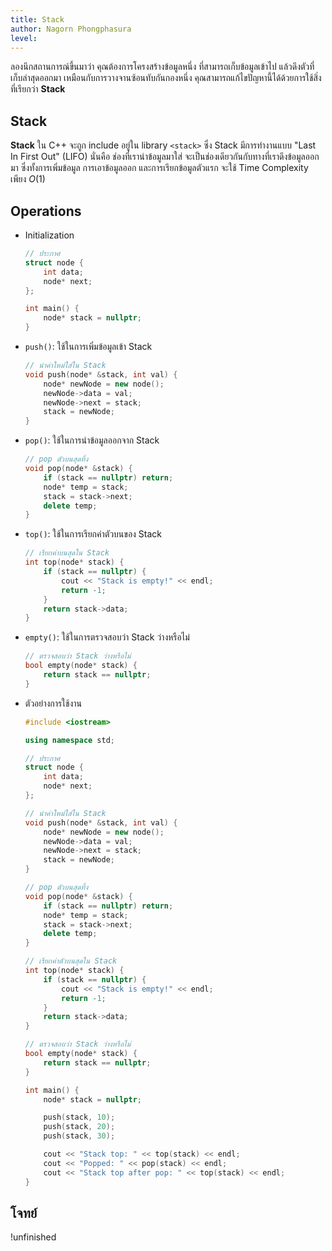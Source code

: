 ```yaml
---
title: Stack 
author: Nagorn Phongphasura
level:
---
```


ลองนึกสถานการณ์ขึ้นมาว่า คุณต้องการโครงสร้างข้อมูลหนึ่ง ที่สามารถเก็บข้อมูลเข้าไป แล้วดึงตัวที่เก็บล่าสุดออกมา เหมือนกับการวางจานซ้อนทับกันกองหนึ่ง คุณสามารถแก้ไขปัญหานี้ได้ด้วยการใช้สิ่งที่เรียกว่า **Stack**

## Stack

**Stack** ใน C++ จะถูก include อยู่ใน library `<stack>` ซึ่ง Stack มีการทำงานแบบ "Last In First Out" (LIFO) นั่นคือ ช่องที่เรานำข้อมูลมาใส่ จะเป็นช่องเดียวกันกับทางที่เราดึงข้อมูลออกมา ซึ่งทั้งการเพิ่มข้อมูล การเอาข้อมูลออก และการเรียกข้อมูลตัวแรก จะใช้ Time Complexity เพียง $O(1)$

## Operations

- Initialization

    ```cpp
    // ประกาศ
    struct node {
        int data;
        node* next;
    };
    
    int main() {
        node* stack = nullptr;
    }
    ```

- `push()`: ใช้ในการเพิ่มข้อมูลเข้า Stack

    ```cpp
    // นำค่าใหม่ใส่ใน Stack
    void push(node* &stack, int val) {
        node* newNode = new node();
        newNode->data = val;
        newNode->next = stack;
        stack = newNode;
    }
    ```

- `pop()`: ใช้ในการนำข้อมูลออกจาก Stack

    ```cpp
    // pop ตัวบนสุดทิ้ง
    void pop(node* &stack) {
        if (stack == nullptr) return;
        node* temp = stack;
        stack = stack->next;
        delete temp;
    }
    ```

- `top()`: ใช้ในการเรียกค่าตัวบนของ Stack

    ```cpp
    // เรียกค่าบนสุดใน Stack
    int top(node* stack) {
        if (stack == nullptr) {
            cout << "Stack is empty!" << endl;
            return -1;
        }
        return stack->data;
    }
    ```

- `empty()`: ใช้ในการตรวจสอบว่า Stack ว่างหรือไม่

    ```cpp
    // ตรวจสอบว่า Stack ว่างหรือไม่
    bool empty(node* stack) {
        return stack == nullptr;
    }
    ```

- ตัวอย่างการใช้งาน

    ```cpp
    #include <iostream>

    using namespace std;

    // ประกาศ
    struct node {
        int data;
        node* next;
    };

    // นำค่าใหม่ใส่ใน Stack
    void push(node* &stack, int val) {
        node* newNode = new node();
        newNode->data = val;
        newNode->next = stack;
        stack = newNode;
    }

    // pop ตัวบนสุดทิ้ง
    void pop(node* &stack) {
        if (stack == nullptr) return;
        node* temp = stack;
        stack = stack->next;
        delete temp;
    }

    // เรียกค่าตัวบนสุดใน Stack
    int top(node* stack) {
        if (stack == nullptr) {
            cout << "Stack is empty!" << endl;
            return -1;
        }
        return stack->data;
    }

    // ตรวจสอบว่า Stack ว่างหรือไม่
    bool empty(node* stack) {
        return stack == nullptr;
    }

    int main() {
        node* stack = nullptr;

        push(stack, 10);
        push(stack, 20);
        push(stack, 30);

        cout << "Stack top: " << top(stack) << endl;
        cout << "Popped: " << pop(stack) << endl;
        cout << "Stack top after pop: " << top(stack) << endl;
    }
    ```

## โจทย์

!unfinished
